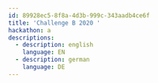 ```yaml
---
id: 89928ec5-8f8a-4d3b-999c-343aadb4ce6f
title: 'Challenge B 2020 '
hackathon: a
descriptions:
  - description: english
    language: EN
  - description: german
    language: DE
---
```


